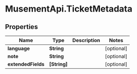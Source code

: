 # MusementApi.TicketMetadata

## Properties
Name | Type | Description | Notes
------------ | ------------- | ------------- | -------------
**language** | **String** |  | [optional] 
**note** | **String** |  | [optional] 
**extendedFields** | **[String]** |  | [optional] 


